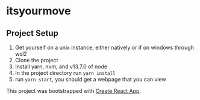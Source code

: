 # itsyourmove

## Project Setup
1. Get yourself on a unix instance, either natively or if on windows through wsl2
2. Clone the project
3. Install yarn, nvm, and v13.7.0 of node
4. In the project directory run `yarn install`
5. run `yarn start`, you should get a webpage that you can view

This project was bootstrapped with [Create React App](https://github.com/facebook/create-react-app).
